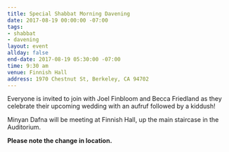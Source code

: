 ```yaml
---
title: Special Shabbat Morning Davening
date: 2017-08-19 00:00:00 -07:00
tags:
- shabbat
- davening
layout: event
allday: false
end-date: 2017-08-19 05:30:00 -07:00
time: 9:30 am
venue: Finnish Hall
address: 1970 Chestnut St, Berkeley, CA 94702
---
```


Everyone is invited to join with Joel Finbloom and Becca Friedland as they celebrate their upcoming wedding with an aufruf followed by a kiddush!

Minyan Dafna will be meeting at Finnish Hall, up the main staircase in the Auditorium.

**Please note the change in location.**